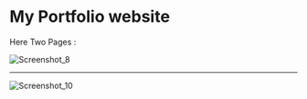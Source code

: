 # My Portfolio website
 
 Here Two Pages : 
 
 ![Screenshot_8](https://user-images.githubusercontent.com/37630292/78393836-638b9a80-760c-11ea-85d7-2be01596dbab.jpg) <hr/>
 ![Screenshot_10](https://user-images.githubusercontent.com/37630292/78393868-71412000-760c-11ea-8832-f19a5dba7591.jpg)

